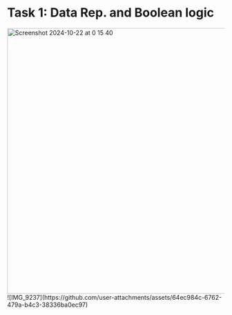 # Task 1: Data Rep. and Boolean logic


<img width="615" alt="Screenshot 2024-10-22 at 0 15 40" src="https://github.com/user-attachments/assets/e2012d17-9cb0-4862-9c4e-8d2dfba5b71e">
![IMG_9237](https://github.com/user-attachments/assets/64ec984c-6762-479a-b4c3-38336ba0ec97)
